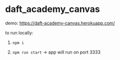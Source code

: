 # daft_academy_canvas

demo: https://daft-academy-canvas.herokuapp.com/

to run locally: 

1. `npm i` 

2. `npm run start` -> app will run on port 3333
